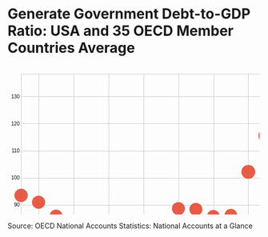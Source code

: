# Generate Government Debt-to-GDP Ratio: USA and 35 OECD Member Countries Average 

<svg width="847" height="500" xmlns="http://www.w3.org/2000/svg"><g transform="translate(27,16)"><g class="x axis" transform="translate(0,448)" fill="none" font-size="10" font-family="sans-serif" text-anchor="middle" style="stroke-width: 1px; font-size: 10px; font-family: Arial, Helvetica;"><path class="domain" stroke="#000" d="M0.5,-448V0.5H804.5V-448" style="shape-rendering: crispedges; fill: none; stroke: rgb(204, 204, 204);"></path><g class="tick" opacity="1" transform="translate(35.45652173913044,0)"><line stroke="#000" y2="-448" style="shape-rendering: crispedges; fill: none; stroke: rgb(204, 204, 204);"></line><text fill="#000" y="3" dy="0.71em">1996</text></g><g class="tick" opacity="1" transform="translate(105.3695652173913,0)"><line stroke="#000" y2="-448" style="shape-rendering: crispedges; fill: none; stroke: rgb(204, 204, 204);"></line><text fill="#000" y="3" dy="0.71em">1998</text></g><g class="tick" opacity="1" transform="translate(175.28260869565216,0)"><line stroke="#000" y2="-448" style="shape-rendering: crispedges; fill: none; stroke: rgb(204, 204, 204);"></line><text fill="#000" y="3" dy="0.71em">2000</text></g><g class="tick" opacity="1" transform="translate(245.19565217391306,0)"><line stroke="#000" y2="-448" style="shape-rendering: crispedges; fill: none; stroke: rgb(204, 204, 204);"></line><text fill="#000" y="3" dy="0.71em">2002</text></g><g class="tick" opacity="1" transform="translate(315.10869565217394,0)"><line stroke="#000" y2="-448" style="shape-rendering: crispedges; fill: none; stroke: rgb(204, 204, 204);"></line><text fill="#000" y="3" dy="0.71em">2004</text></g><g class="tick" opacity="1" transform="translate(385.0217391304348,0)"><line stroke="#000" y2="-448" style="shape-rendering: crispedges; fill: none; stroke: rgb(204, 204, 204);"></line><text fill="#000" y="3" dy="0.71em">2006</text></g><g class="tick" opacity="1" transform="translate(454.9347826086956,0)"><line stroke="#000" y2="-448" style="shape-rendering: crispedges; fill: none; stroke: rgb(204, 204, 204);"></line><text fill="#000" y="3" dy="0.71em">2008</text></g><g class="tick" opacity="1" transform="translate(524.8478260869565,0)"><line stroke="#000" y2="-448" style="shape-rendering: crispedges; fill: none; stroke: rgb(204, 204, 204);"></line><text fill="#000" y="3" dy="0.71em">2010</text></g><g class="tick" opacity="1" transform="translate(594.7608695652174,0)"><line stroke="#000" y2="-448" style="shape-rendering: crispedges; fill: none; stroke: rgb(204, 204, 204);"></line><text fill="#000" y="3" dy="0.71em">2012</text></g><g class="tick" opacity="1" transform="translate(664.6739130434783,0)"><line stroke="#000" y2="-448" style="shape-rendering: crispedges; fill: none; stroke: rgb(204, 204, 204);"></line><text fill="#000" y="3" dy="0.71em">2014</text></g><g class="tick" opacity="1" transform="translate(734.5869565217391,0)"><line stroke="#000" y2="-448" style="shape-rendering: crispedges; fill: none; stroke: rgb(204, 204, 204);"></line><text fill="#000" y="3" dy="0.71em">2016</text></g><g class="tick" opacity="1" transform="translate(804.5,0)"><line stroke="#000" y2="-448" style="shape-rendering: crispedges; fill: none; stroke: rgb(204, 204, 204);"></line><text fill="#000" y="3" dy="0.71em">2018</text></g></g><g class="y axis" fill="none" font-size="10" font-family="sans-serif" text-anchor="end" style="stroke-width: 1px; font-size: 10px; font-family: Arial, Helvetica;"><path class="domain" stroke="#000" d="M804,448.5H0.5V0.5H804" style="shape-rendering: crispedges; fill: none; stroke: rgb(204, 204, 204);"></path><g class="tick" opacity="1" transform="translate(0,424.5752406732305)"><line stroke="#000" x2="804" style="shape-rendering: crispedges; fill: none; stroke: rgb(204, 204, 204);"></line><text fill="#000" x="-3" dy="0.32em">60</text></g><g class="tick" opacity="1" transform="translate(0,370.4711060552502)"><line stroke="#000" x2="804" style="shape-rendering: crispedges; fill: none; stroke: rgb(204, 204, 204);"></line><text fill="#000" x="-3" dy="0.32em">70</text></g><g class="tick" opacity="1" transform="translate(0,316.36697143726974)"><line stroke="#000" x2="804" style="shape-rendering: crispedges; fill: none; stroke: rgb(204, 204, 204);"></line><text fill="#000" x="-3" dy="0.32em">80</text></g><g class="tick" opacity="1" transform="translate(0,262.2628368192894)"><line stroke="#000" x2="804" style="shape-rendering: crispedges; fill: none; stroke: rgb(204, 204, 204);"></line><text fill="#000" x="-3" dy="0.32em">90</text></g><g class="tick" opacity="1" transform="translate(0,208.158702201309)"><line stroke="#000" x2="804" style="shape-rendering: crispedges; fill: none; stroke: rgb(204, 204, 204);"></line><text fill="#000" x="-3" dy="0.32em">100</text></g><g class="tick" opacity="1" transform="translate(0,154.05456758332866)"><line stroke="#000" x2="804" style="shape-rendering: crispedges; fill: none; stroke: rgb(204, 204, 204);"></line><text fill="#000" x="-3" dy="0.32em">110</text></g><g class="tick" opacity="1" transform="translate(0,99.95043296534828)"><line stroke="#000" x2="804" style="shape-rendering: crispedges; fill: none; stroke: rgb(204, 204, 204);"></line><text fill="#000" x="-3" dy="0.32em">120</text></g><g class="tick" opacity="1" transform="translate(0,45.84629834736796)"><line stroke="#000" x2="804" style="shape-rendering: crispedges; fill: none; stroke: rgb(204, 204, 204);"></line><text fill="#000" x="-3" dy="0.32em">130</text></g></g><g class="circle"><circle transform="translate(0, 391.9776444082814)" r="11.353865558260988" style="fill: rgb(171, 169, 169); fill-opacity: 0.9;"></circle><text transform="translate(0, 391.9776444082814)" text-anchor="middle" dy="15" style="font-size: 10px; font-family: Arial, Helvetica;"></text></g><g class="circle"><circle transform="translate(0, 242.87107971819077)" r="13.329321495997894" style="fill: rgb(227, 74, 51); fill-opacity: 0.9;"></circle><text transform="translate(0, 242.87107971819077)" text-anchor="middle" dy="15" style="font-size: 10px; font-family: Arial, Helvetica;"></text></g><g class="circle"><circle transform="translate(34.95652173913044, 388.3070118312959)" r="11.406999267007967" style="fill: rgb(171, 169, 169); fill-opacity: 0.9;"></circle><text transform="translate(34.95652173913044, 388.3070118312959)" text-anchor="middle" dy="15" style="font-size: 10px; font-family: Arial, Helvetica;"></text></g><g class="circle"><circle transform="translate(34.95652173913044, 256.5502821777893)" r="13.161467121331777" style="fill: rgb(227, 74, 51); fill-opacity: 0.9;"></circle><text transform="translate(34.95652173913044, 256.5502821777893)" text-anchor="middle" dy="15" style="font-size: 10px; font-family: Arial, Helvetica;"></text></g><g class="circle"><circle transform="translate(69.91304347826087, 393.8725293489886)" r="11.32632943025117" style="fill: rgb(171, 169, 169); fill-opacity: 0.9;"></circle><text transform="translate(69.91304347826087, 393.8725293489886)" text-anchor="middle" dy="15" style="font-size: 10px; font-family: Arial, Helvetica;"></text></g><g class="circle"><circle transform="translate(69.91304347826087, 284.03296429420396)" r="12.817028502683996" style="fill: rgb(227, 74, 51); fill-opacity: 0.9;"></circle><text transform="translate(69.91304347826087, 284.03296429420396)" text-anchor="middle" dy="15" style="font-size: 10px; font-family: Arial, Helvetica;"></text></g><g class="circle"><circle transform="translate(104.8695652173913, 394.0373635465571)" r="11.323930616939977" style="fill: rgb(171, 169, 169); fill-opacity: 0.9;"></circle><text transform="translate(104.8695652173913, 394.0373635465571)" text-anchor="middle" dy="15" style="font-size: 10px; font-family: Arial, Helvetica;"></text></g><g class="circle"><circle transform="translate(104.8695652173913, 308.58520416730505)" r="12.500595715666291" style="fill: rgb(227, 74, 51); fill-opacity: 0.9;"></circle><text transform="translate(104.8695652173913, 308.58520416730505)" text-anchor="middle" dy="15" style="font-size: 10px; font-family: Arial, Helvetica;"></text></g><g class="circle"><circle transform="translate(139.82608695652175, 413.6587097089823)" r="11.034287174464275" style="fill: rgb(171, 169, 169); fill-opacity: 0.9;"></circle><text transform="translate(139.82608695652175, 413.6587097089823)" text-anchor="middle" dy="15" style="font-size: 10px; font-family: Arial, Helvetica;"></text></g><g class="circle"><circle transform="translate(139.82608695652175, 337.78607128678294)" r="12.112525879839998" style="fill: rgb(227, 74, 51); fill-opacity: 0.9;"></circle><text transform="translate(139.82608695652175, 337.78607128678294)" text-anchor="middle" dy="15" style="font-size: 10px; font-family: Arial, Helvetica;"></text></g><g class="circle"><circle transform="translate(174.78260869565216, 422.3176820354487)" r="10.903772871287558" style="fill: rgb(171, 169, 169); fill-opacity: 0.9;"></circle><text transform="translate(174.78260869565216, 422.3176820354487)" text-anchor="middle" dy="15" style="font-size: 10px; font-family: Arial, Helvetica;"></text></g><g class="circle"><circle transform="translate(174.78260869565216, 359.5799200646554)" r="11.813821005592214" style="fill: rgb(227, 74, 51); fill-opacity: 0.9;"></circle><text transform="translate(174.78260869565216, 359.5799200646554)" text-anchor="middle" dy="15" style="font-size: 10px; font-family: Arial, Helvetica;"></text></g><g class="circle"><circle transform="translate(209.7391304347826, 418.0798008269323)" r="10.96786280457914" style="fill: rgb(171, 169, 169); fill-opacity: 0.9;"></circle><text transform="translate(209.7391304347826, 418.0798008269323)" text-anchor="middle" dy="15" style="font-size: 10px; font-family: Arial, Helvetica;"></text></g><g class="circle"><circle transform="translate(209.7391304347826, 345.1950914813692)" r="12.011887491957296" style="fill: rgb(227, 74, 51); fill-opacity: 0.9;"></circle><text transform="translate(209.7391304347826, 345.1950914813692)" text-anchor="middle" dy="15" style="font-size: 10px; font-family: Arial, Helvetica;"></text></g><g class="circle"><circle transform="translate(244.69565217391306, 409.40803325135766)" r="11.097739160032086" style="fill: rgb(171, 169, 169); fill-opacity: 0.9;"></circle><text transform="translate(244.69565217391306, 409.40803325135766)" text-anchor="middle" dy="15" style="font-size: 10px; font-family: Arial, Helvetica;"></text></g><g class="circle"><circle transform="translate(244.69565217391306, 314.80474496231494)" r="12.419045490786612" style="fill: rgb(227, 74, 51); fill-opacity: 0.9;"></circle><text transform="translate(244.69565217391306, 314.80474496231494)" text-anchor="middle" dy="15" style="font-size: 10px; font-family: Arial, Helvetica;"></text></g><g class="circle"><circle transform="translate(279.6521739130435, 418.18036515582116)" r="10.966346733379698" style="fill: rgb(171, 169, 169); fill-opacity: 0.9;"></circle><text transform="translate(279.6521739130435, 418.18036515582116)" text-anchor="middle" dy="15" style="font-size: 10px; font-family: Arial, Helvetica;"></text></g><g class="circle"><circle transform="translate(279.6521739130435, 307.00346979174844)" r="12.52124325006519" style="fill: rgb(227, 74, 51); fill-opacity: 0.9;"></circle><text transform="translate(279.6521739130435, 307.00346979174844)" text-anchor="middle" dy="15" style="font-size: 10px; font-family: Arial, Helvetica;"></text></g><g class="circle"><circle transform="translate(314.60869565217394, 418.76969871637414)" r="10.95745751523285" style="fill: rgb(171, 169, 169); fill-opacity: 0.9;"></circle><text transform="translate(314.60869565217394, 418.76969871637414)" text-anchor="middle" dy="15" style="font-size: 10px; font-family: Arial, Helvetica;"></text></g><g class="circle"><circle transform="translate(314.60869565217394, 269.22184923426266)" r="13.003883205711539" style="fill: rgb(227, 74, 51); fill-opacity: 0.9;"></circle><text transform="translate(314.60869565217394, 269.22184923426266)" text-anchor="middle" dy="15" style="font-size: 10px; font-family: Arial, Helvetica;"></text></g><g class="circle"><circle transform="translate(349.5652173913043, 424.2521565945799)" r="10.874379326442462" style="fill: rgb(171, 169, 169); fill-opacity: 0.9;"></circle><text transform="translate(349.5652173913043, 424.2521565945799)" text-anchor="middle" dy="15" style="font-size: 10px; font-family: Arial, Helvetica;"></text></g><g class="circle"><circle transform="translate(349.5652173913043, 270.6646982962549)" r="12.985808514302539" style="fill: rgb(227, 74, 51); fill-opacity: 0.9;"></circle><text transform="translate(349.5652173913043, 270.6646982962549)" text-anchor="middle" dy="15" style="font-size: 10px; font-family: Arial, Helvetica;"></text></g><g class="circle"><circle transform="translate(384.5217391304348, 435.28198876407964)" r="10.705084861776069" style="fill: rgb(171, 169, 169); fill-opacity: 0.9;"></circle><text transform="translate(384.5217391304348, 435.28198876407964)" text-anchor="middle" dy="15" style="font-size: 10px; font-family: Arial, Helvetica;"></text></g><g class="circle"><circle transform="translate(384.5217391304348, 284.9139960223232)" r="12.805820352687858" style="fill: rgb(227, 74, 51); fill-opacity: 0.9;"></circle><text transform="translate(384.5217391304348, 284.9139960223232)" text-anchor="middle" dy="15" style="font-size: 10px; font-family: Arial, Helvetica;"></text></g><g class="circle"><circle transform="translate(419.4782608695652, 448)" r="10.506137186132168" style="fill: rgb(171, 169, 169); fill-opacity: 0.9;"></circle><text transform="translate(419.4782608695652, 448)" text-anchor="middle" dy="15" style="font-size: 10px; font-family: Arial, Helvetica;"></text></g><g class="circle"><circle transform="translate(419.4782608695652, 282.51707465047747)" r="12.836288232728824" style="fill: rgb(227, 74, 51); fill-opacity: 0.9;"></circle><text transform="translate(419.4782608695652, 282.51707465047747)" text-anchor="middle" dy="15" style="font-size: 10px; font-family: Arial, Helvetica;"></text></g><g class="circle"><circle transform="translate(454.4347826086956, 417.2909448521501)" r="10.979747320718658" style="fill: rgb(171, 169, 169); fill-opacity: 0.9;"></circle><text transform="translate(454.4347826086956, 417.2909448521501)" text-anchor="middle" dy="15" style="font-size: 10px; font-family: Arial, Helvetica;"></text></g><g class="circle"><circle transform="translate(454.4347826086956, 195.85859044112752)" r="13.889546282307585" style="fill: rgb(227, 74, 51); fill-opacity: 0.9;"></circle><text transform="translate(454.4347826086956, 195.85859044112752)" text-anchor="middle" dy="15" style="font-size: 10px; font-family: Arial, Helvetica;"></text></g><g class="circle"><circle transform="translate(489.3913043478261, 367.80421907024726)" r="11.698932242884537" style="fill: rgb(171, 169, 169); fill-opacity: 0.9;"></circle><text transform="translate(489.3913043478261, 367.80421907024726)" text-anchor="middle" dy="15" style="font-size: 10px; font-family: Arial, Helvetica;"></text></g><g class="circle"><circle transform="translate(489.3913043478261, 123.47862019053957)" r="14.707373780911295" style="fill: rgb(227, 74, 51); fill-opacity: 0.9;"></circle><text transform="translate(489.3913043478261, 123.47862019053957)" text-anchor="middle" dy="15" style="font-size: 10px; font-family: Arial, Helvetica;"></text></g><g class="circle"><circle transform="translate(524.3478260869565, 351.13519237438504)" r="11.930532547282594" style="fill: rgb(171, 169, 169); fill-opacity: 0.9;"></circle><text transform="translate(524.3478260869565, 351.13519237438504)" text-anchor="middle" dy="15" style="font-size: 10px; font-family: Arial, Helvetica;"></text></g><g class="circle"><circle transform="translate(524.3478260869565, 68.79881758022384)" r="15.294212764559811" style="fill: rgb(227, 74, 51); fill-opacity: 0.9;"></circle><text transform="translate(524.3478260869565, 68.79881758022384)" text-anchor="middle" dy="15" style="font-size: 10px; font-family: Arial, Helvetica;"></text></g><g class="circle"><circle transform="translate(559.304347826087, 337.7926719912063)" r="12.112436626617443" style="fill: rgb(171, 169, 169); fill-opacity: 0.9;"></circle><text transform="translate(559.304347826087, 337.7926719912063)" text-anchor="middle" dy="15" style="font-size: 10px; font-family: Arial, Helvetica;"></text></g><g class="circle"><circle transform="translate(559.304347826087, 40.89461015100051)" r="15.584591719616508" style="fill: rgb(227, 74, 51); fill-opacity: 0.9;"></circle><text transform="translate(559.304347826087, 40.89461015100051)" text-anchor="middle" dy="15" style="font-size: 10px; font-family: Arial, Helvetica;"></text></g><g class="circle"><circle transform="translate(594.2608695652174, 297.3230768696974)" r="12.6468109910193" style="fill: rgb(171, 169, 169); fill-opacity: 0.9;"></circle><text transform="translate(594.2608695652174, 297.3230768696974)" text-anchor="middle" dy="15" style="font-size: 10px; font-family: Arial, Helvetica;"></text></g><g class="circle"><circle transform="translate(594.2608695652174, 31.662280619788362)" r="15.679401331634486" style="fill: rgb(227, 74, 51); fill-opacity: 0.9;"></circle><text transform="translate(594.2608695652174, 31.662280619788362)" text-anchor="middle" dy="15" style="font-size: 10px; font-family: Arial, Helvetica;"></text></g><g class="circle"><circle transform="translate(629.2173913043479, 292.2561180234742)" r="12.711999539341903" style="fill: rgb(171, 169, 169); fill-opacity: 0.9;"></circle><text transform="translate(629.2173913043479, 292.2561180234742)" text-anchor="middle" dy="15" style="font-size: 10px; font-family: Arial, Helvetica;"></text></g><g class="circle"><circle transform="translate(629.2173913043479, 12.191284653469665)" r="15.877374242963695" style="fill: rgb(227, 74, 51); fill-opacity: 0.9;"></circle><text transform="translate(629.2173913043479, 12.191284653469665)" text-anchor="middle" dy="15" style="font-size: 10px; font-family: Arial, Helvetica;"></text></g><g class="circle"><circle transform="translate(664.1739130434783, 273.3853280058723)" r="12.951652592741087" style="fill: rgb(171, 169, 169); fill-opacity: 0.9;"></circle><text transform="translate(664.1739130434783, 273.3853280058723)" text-anchor="middle" dy="15" style="font-size: 10px; font-family: Arial, Helvetica;"></text></g><g class="circle"><circle transform="translate(664.1739130434783, 16.040252790192767)" r="15.8384490112771" style="fill: rgb(227, 74, 51); fill-opacity: 0.9;"></circle><text transform="translate(664.1739130434783, 16.040252790192767)" text-anchor="middle" dy="15" style="font-size: 10px; font-family: Arial, Helvetica;"></text></g><g class="circle"><circle transform="translate(699.1304347826086, 282.92558948793044)" r="12.831101042944791" style="fill: rgb(171, 169, 169); fill-opacity: 0.9;"></circle><text transform="translate(699.1304347826086, 282.92558948793044)" text-anchor="middle" dy="15" style="font-size: 10px; font-family: Arial, Helvetica;"></text></g><g class="circle"><circle transform="translate(699.1304347826086, 10.530828762043768)" r="15.894135289994793" style="fill: rgb(227, 74, 51); fill-opacity: 0.9;"></circle><text transform="translate(699.1304347826086, 10.530828762043768)" text-anchor="middle" dy="15" style="font-size: 10px; font-family: Arial, Helvetica;"></text></g><g class="circle"><circle transform="translate(734.0869565217391, 282.02080290667413)" r="12.842586674841272" style="fill: rgb(171, 169, 169); fill-opacity: 0.9;"></circle><text transform="translate(734.0869565217391, 282.02080290667413)" text-anchor="middle" dy="15" style="font-size: 10px; font-family: Arial, Helvetica;"></text></g><g class="circle"><circle transform="translate(734.0869565217391, 0)" r="16" style="fill: rgb(227, 74, 51); fill-opacity: 0.9;"></circle><text transform="translate(734.0869565217391, 0)" text-anchor="middle" dy="15" style="font-size: 10px; font-family: Arial, Helvetica;"></text></g><g class="circle"><circle transform="translate(769.0434782608696, 293.7877954700988)" r="12.692332194651373" style="fill: rgb(171, 169, 169); fill-opacity: 0.9;"></circle><text transform="translate(769.0434782608696, 293.7877954700988)" text-anchor="middle" dy="15" style="font-size: 10px; font-family: Arial, Helvetica;"></text></g><g class="circle"><circle transform="translate(769.0434782608696, 17.313864119100003)" r="15.825546271841006" style="fill: rgb(227, 74, 51); fill-opacity: 0.9;"></circle><text transform="translate(769.0434782608696, 17.313864119100003)" text-anchor="middle" dy="15" style="font-size: 10px; font-family: Arial, Helvetica;"></text></g><g class="circle"><circle transform="translate(804, 308.0387524076635)" r="12.507733138233084" style="fill: rgb(171, 169, 169); fill-opacity: 0.9;"></circle><text transform="translate(804, 308.0387524076635)" text-anchor="middle" dy="15" style="font-size: 10px; font-family: Arial, Helvetica;"></text></g><g class="circle"><circle transform="translate(804, 10.208909161066686)" r="15.897382642583997" style="fill: rgb(227, 74, 51); fill-opacity: 0.9;"></circle><text transform="translate(804, 10.208909161066686)" text-anchor="middle" dy="15" style="font-size: 10px; font-family: Arial, Helvetica;"></text></g><g class="point"><circle></circle></g><g class="point"><circle></circle></g><g class="point"><circle></circle></g><g class="point"><circle></circle></g><g class="point"><circle></circle></g><g class="point"><circle></circle></g><g class="point"><circle></circle></g><g class="point"><circle></circle></g><g class="point"><circle></circle></g><g class="point"><circle></circle></g><g class="point"><circle></circle></g><g class="point"><circle></circle></g><g class="point"><circle></circle></g><g class="point"><circle></circle></g><g class="point"><circle></circle></g><g class="point"><circle></circle></g><g class="point"><circle></circle></g><g class="point"><circle></circle></g><g class="point"><circle></circle></g><g class="point"><circle></circle></g><g class="point"><circle></circle></g><g class="point"><circle></circle></g><g class="point"><circle></circle></g><g class="point"><circle></circle></g><g class="point"><circle></circle></g><g class="point"><circle></circle></g><g class="point"><circle></circle></g><g class="point"><circle></circle></g><g class="point"><circle></circle></g><g class="point"><circle></circle></g><g class="point"><circle></circle></g><g class="point"><circle></circle></g><g class="point"><circle></circle></g><g class="point"><circle></circle></g><g class="point"><circle></circle></g><g class="point"><circle></circle></g><g class="point"><circle></circle></g><g class="point"><circle></circle></g><g class="point"><circle></circle></g><g class="point"><circle></circle></g><g class="point"><circle></circle></g><g class="point"><circle></circle></g><g class="point"><circle></circle></g><g class="point"><circle></circle></g><g class="point"><circle></circle></g><g class="point"><circle></circle></g><g class="point"><circle></circle></g><g class="point"><circle></circle></g></g></svg>

Source: OECD National Accounts Statistics: National Accounts at a Glance
